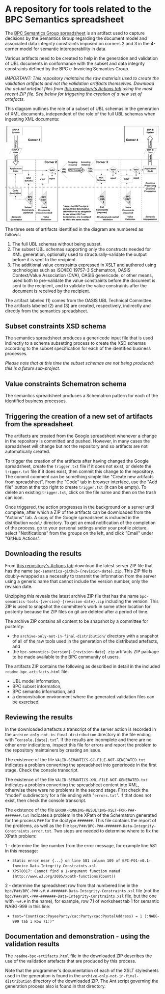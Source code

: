 # A repository for tools related to the BPC Semantics spreadsheet

The [BPC Semantics Group spreadsheet](https://docs.google.com/spreadsheets/d/1qAz_aAbJ99ikA4zUk97FyjyDLcsQ3B3vqjEK-b3C_h8/view) is an artifact used to capture decisions by the Semantics Group regarding the document model and associated data integrity constraints imposed on corners 2 and 3 in the 4-corner model for semantic interoperability in data.

Various artifacts need to be created to help in the generation and validation of UBL documents in conformance with the subset and data integrity constraints defined by the BPC e-Invoicing Semantics Group.

_*IMPORTANT: This repository maintains the raw materials used to create the validation artifacts and not the validation artifacts themselves. Download the actual artefact files from [this repository's Actions tab](https://github.com/bpc-einvoicing/bpc-semantics-spreadsheet-tools/actions) using the most recent ZIP file. See below for triggering the creation of a new set of artefacts.*_

This diagram outlines the role of a subset of UBL schemas in the generation of XML documents, independent of the role of the full UBL schemas when ingesting XML documents:

![The role of a UBL subset schema](README-subset.png "The role of a UBL subset schema")

The three sets of artifacts identified in the diagram are numbered as follows:

1. The full UBL schemas without being subset.
1. The subset UBL schemas supporting only the constructs needed for XML generation, optionally used to structurally-validate the output before it is sent to the recipient.
1. The additional value constraints expressed in XSLT and authored using technologies such as ISO/IEC 19757-3 Schematron, OASIS Context/Value Association (CVA), OASIS genericode, or other means, used both to pre-validate the value constraints before the document is sent to the recipient, and to validate the value constraints after the document is received by the recipient.

The artifact labeled (1) comes from the OASIS UBL Technical Committee. The artifacts labeled (2) and (3) are created, respectively, indirectly and directly from the semantics spreadsheet.

## Subset constraints XSD schema

The semantics spreadsheet produces a genericode input file that is used indirectly to a schema subsetting process to create the XSD schemas according to the subset specification for each of the identified business processes.

_Please note that at this time the subset schemas are not being produced; this is a future sub-project._

## Value constraints Schematron schema

The semantics spreadsheet produces a Schematron pattern for each of the identified business processes.

## Triggering the creation of a new set of artifacts from the spreadsheet

The artifacts are created from the Google spreadsheet whenever a change in the repository is committed and pushed. However, in many cases the spreadsheet will change but not the repository and so artifacts are not automatically created.

To trigger the creation of the artifacts after having changed the Google spreadsheet, create the `trigger.txt` file if it does not exist, or delete the `trigger.txt` file if it does exist, then commit this change to the repository. The commit comment can be something simple like "Create new artifacts from spreadsheet". From the "Code" tab in browser interface, use the "Add file" button at the top right to create `trigger.txt` (it can be empty). To delete an existing `trigger.txt`, click on the file name and then on the trash can icon.

Once triggered, the action progresses in the background on a server until complete, after which a ZIP of the artifacts can be downloaded from the "Actions" tab. A copy of the Google spreadsheet is included in the distribution `model/` directory. To get an email notification of the completion of the process, go to your personal settings under your profile picture, select "Notifications" from the groups on the left, and click "Email" under "GitHub Actions".

## Downloading the results

From [this repository's Actions tab](https://github.com/bpc-einvoicing/bpc-semantics-spreadsheet-tools/actions) download the latest server ZIP file that has the name `bpc-semantics-github-{revision-date}.zip`. This ZIP file is doubly-wrapped as a necessity to transmit the information from the server using a generic name that cannot include the version number, only the revision date.

Unzipping this reveals the latest archive ZIP file that has the name `bpc-semantics-tools-{version}-{revision-date}.zip` including the version. This ZIP is used to snapshot the committee's work in some other location for posterity because the ZIP files on git are deleted after a period of time.

The archive ZIP contains all content to be snapshot by a committee for posterity:
- the `archive-only-not-in-final-distribution/` directory with a snapshot of all of the raw tools used in the generation of the distributed artefacts, and
- the `bpc-semantics-{version}-{revision-date}.zip` artifacts ZIP package to be made available to the BPC community of users.

The artifacts ZIP contains the following as described in detail in the included `readme-bpc-artifacts.html` file:
- UBL model information,
- BPC subset information,
- BPC semantic information, and
- a demonstration environment where the generated validation files can be exercised.

## Reviewing the results

In the downloaded artefacts a transcript of the server action is recorded in the `archive-only-not-in-final-distribution` directory in the file ending with "`console.{date}.txt`". If the results are incomplete and there are no other error indications, inspect this file for errors and report the problem to the repository maintainers by creating an issue.

The existence of the file `VALID-SEMANTICS-GC-FILE-NOT-GENERATED.txt` indicates a problem converting the spreadsheet into genericode in the first stage. Check the console transcript.

The existence of the file `VALID-SEMANTICS-XML-FILE-NOT-GENERATED.txt` indicates a problem converting the spreadsheet content into XML, otherwise there were no problems in the second stage. First check the "model" subdirectory for a file ending with "`errors.txt`". If that does not exist, then check the console transcript.

The existence of the file `ERROR-RUNNING-RESULTING-XSLT-FOR-P##-#######.txt` indicates a problem in the XPath of the Schematron generated for the process `P##` for the doctype `#######`. This file contains the report of the problems, as well as the file `bpc/P##/BPC-P##-#######-Data-Integrity-Constraints.error.txt`. Two steps are needed to determine where to fix the XPath problem:

1 - determine the line number from the error message, for example line 581 in this message:
  - `Static error near {...} on line 581 column 109 of BPC-P01-v0.1-Invoice-Data-Integrity-Constraints.xsl`
  - `XPST0017: Cannot find a 1-argument function named {http://www.w3.org/2005/xpath-functions}Count()`

2 - determine the spreadsheet row from that numbered line in the `bpc/P##/BPC-P##-v#.#-#######-Data-Integrity-Constraints.xsl` file (not the `bpc/P##/BPC-P##-#######-Data-Integrity-Constraints.xsl` file, but the one with `-v#.#` in the name), for example, row 71 of worksheet tab 1 for semantic NABG-999 in this line:
  - `test="Count(cac:PayeeParty/cac:Party/cac:PostalAddress) = 1 (:NABG-999 Tab 1 Row 71:)"`

## Documentation and demonstration - using the validation results

The `readme-bpc-artifacts.html` file in the downloaded ZIP describes the use of the validation artefacts that are produced by this process.

Note that the programmer's documentation of each of the XSLT stylesheets used in the generation is found in the `archive-only-not-in-final-distribution` directory of the downloaded ZIP. The Ant script governing the generation process also is found in that directory.

